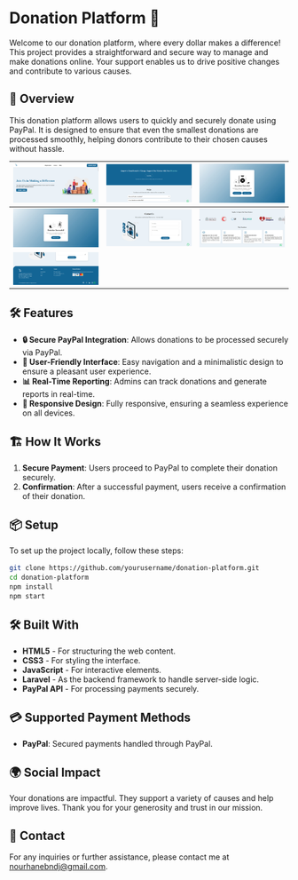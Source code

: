 # Donation Platform 🌟

Welcome to our donation platform, where every dollar makes a difference! This project provides a straightforward and secure way to manage and make donations online. Your support enables us to drive positive changes and contribute to various causes.

## 🚀 Overview

This donation platform allows users to quickly and securely donate using PayPal. It is designed to ensure that even the smallest donations are processed smoothly, helping donors contribute to their chosen causes without hassle.

| ![Home](./home.jpg) | ![Donation](./donation.jpg) | ![Failed](./failed.jpg) |
|--------------------------------|----------------------------------------|------------------------------------|
| ![Success](./success.jpg) | ![Contact](./contact.jpg) | ![Partnership](./partneship.jpg) |
| ![Footer](./footer.jpg) |

## 🛠️ Features

- **🔒 Secure PayPal Integration**: Allows donations to be processed securely via PayPal.
- **👤 User-Friendly Interface**: Easy navigation and a minimalistic design to ensure a pleasant user experience.
- **📊 Real-Time Reporting**: Admins can track donations and generate reports in real-time.
- **📱 Responsive Design**: Fully responsive, ensuring a seamless experience on all devices.

## 🏗️ How It Works
1. **Secure Payment**: Users proceed to PayPal to complete their donation securely.
2. **Confirmation**: After a successful payment, users receive a confirmation of their donation.

## 📦 Setup

To set up the project locally, follow these steps:

```bash
git clone https://github.com/yourusername/donation-platform.git
cd donation-platform
npm install
npm start
```

## 🛠️ Built With

- **HTML5** - For structuring the web content.
- **CSS3** - For styling the interface.
- **JavaScript** - For interactive elements.
- **Laravel** - As the backend framework to handle server-side logic.
- **PayPal API** - For processing payments securely.


## 💳 Supported Payment Methods

- **PayPal**: Secured payments handled through PayPal.


## 🌍 Social Impact

Your donations are impactful. They support a variety of causes and help improve lives. Thank you for your generosity and trust in our mission.

## 📧 Contact

For any inquiries or further assistance, please contact me at nourhanebndj@gmail.com.


